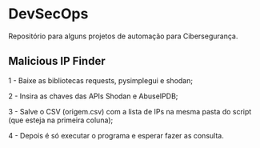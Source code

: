 # DevSecOps

Repositório para alguns projetos de automação para Cibersegurança.

## Malicious IP Finder

1 - Baixe as bibliotecas requests, pysimplegui e shodan;

2 - Insira as chaves das APIs Shodan e AbuseIPDB;  

3 - Salve o CSV (origem.csv) com a lista de IPs na mesma pasta do script (que esteja na primeira coluna);

4 - Depois é só executar o programa e esperar fazer as consulta.
